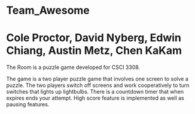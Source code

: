# Team_Awesome
# Cole Proctor, David Nyberg, Edwin Chiang, Austin Metz, Chen KaKam


The Room is a puzzle game developed for CSCI 3308.

The game is a two player puzzle game that involves one screen to solve a puzzle.
The two players switch off screens and work cooperatively to turn switches that 
lights up lightbulbs. There is a countdown timer that when expires ends your attempt.
High score feature is implemented as well as pausing features. 